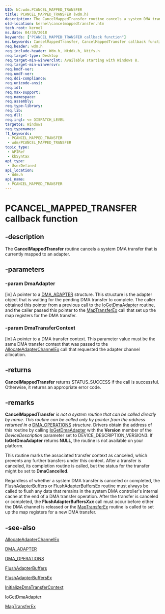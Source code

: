 ```yaml
---
UID: NC:wdm.PCANCEL_MAPPED_TRANSFER
title: PCANCEL_MAPPED_TRANSFER (wdm.h)
description: The CancelMappedTransfer routine cancels a system DMA transfer that is currently mapped to an adapter.
old-location: kernel\cancelmappedtransfer.htm
tech.root: kernel
ms.date: 04/30/2018
keywords: ["PCANCEL_MAPPED_TRANSFER callback function"]
ms.keywords: CancelMappedTransfer, CancelMappedTransfer callback function [Kernel-Mode Driver Architecture], PCANCEL_MAPPED_TRANSFER, PCANCEL_MAPPED_TRANSFER callback, kernel.cancelmappedtransfer, wdm/CancelMappedTransfer
req.header: wdm.h
req.include-header: Wdm.h, Ntddk.h, Ntifs.h
req.target-type: Desktop
req.target-min-winverclnt: Available starting with Windows 8.
req.target-min-winversvr: 
req.kmdf-ver: 
req.umdf-ver: 
req.ddi-compliance: 
req.unicode-ansi: 
req.idl: 
req.max-support: 
req.namespace: 
req.assembly: 
req.type-library: 
req.lib: 
req.dll: 
req.irql: <= DISPATCH_LEVEL
targetos: Windows
req.typenames: 
f1_keywords:
 - PCANCEL_MAPPED_TRANSFER
 - wdm/PCANCEL_MAPPED_TRANSFER
topic_type:
 - APIRef
 - kbSyntax
api_type:
 - UserDefined
api_location:
 - Wdm.h
api_name:
 - PCANCEL_MAPPED_TRANSFER
---
```


# PCANCEL_MAPPED_TRANSFER callback function


## -description

The <b>CancelMappedTransfer</b> routine cancels a system DMA transfer that is currently mapped to an adapter.

## -parameters

### -param DmaAdapter 

[in]
A pointer to a <a href="/windows-hardware/drivers/ddi/wdm/ns-wdm-_dma_adapter">DMA_ADAPTER</a> structure. This structure is the adapter object that is waiting for the pending DMA transfer to complete. The caller obtained this pointer from a previous call to the <a href="/windows-hardware/drivers/ddi/wdm/nf-wdm-iogetdmaadapter">IoGetDmaAdapter</a> routine, and the caller passed this pointer to the <a href="/windows-hardware/drivers/ddi/wdm/nc-wdm-pmap_transfer_ex">MapTransferEx</a> call that set up the map registers for the DMA transfer.

### -param DmaTransferContext 

[in]
A pointer to a DMA transfer context. This parameter value must be the same DMA transfer context that was passed to the <a href="/windows-hardware/drivers/ddi/wdm/nc-wdm-pallocate_adapter_channel_ex">AllocateAdapterChannelEx</a> call that requested the adapter channel allocation.

## -returns

<b>CancelMappedTransfer</b> returns STATUS_SUCCESS if the call is successful. Otherwise, it returns an appropriate error code.

## -remarks

<b>CancelMappedTransfer</b><i> is not a system routine that can be called directly by name. This routine can be called only by pointer from the address returned in a </i><a href="/windows-hardware/drivers/ddi/wdm/ns-wdm-_dma_operations">DMA_OPERATIONS</a><i> structure. </i>Drivers obtain the address of this routine by calling <a href="/windows-hardware/drivers/ddi/wdm/nf-wdm-iogetdmaadapter">IoGetDmaAdapter</a> with the <b>Version</b> member of the <i>DeviceDescription</i> parameter set to DEVICE_DESCRIPTION_VERSION3. If <b>IoGetDmaAdapter</b> returns <b>NULL</b>, the routine is not available on your platform.

This routine marks the associated transfer context as canceled, which prevents any further transfers under this context. After a transfer is canceled, its completion routine is called, but the status for the transfer might be set to <b>DmaCancelled</b>.

Regardless of whether a system DMA transfer is canceled or completed, the <a href="/windows-hardware/drivers/ddi/wdm/nc-wdm-pflush_adapter_buffers">FlushAdapterBuffers</a> or <a href="/windows-hardware/drivers/ddi/wdm/nc-wdm-pflush_adapter_buffers_ex">FlushAdapterBuffersEx</a> routine must always be called to flush any data that remains in the system DMA controller's internal cache at the end of a DMA transfer operation. After the transfer is canceled or completed, the <b>FlushAdapterBuffers<i>Xxx</i></b> call must occur before either the DMA channel is released or the <a href="/windows-hardware/drivers/ddi/wdm/nc-wdm-pmap_transfer_ex">MapTransferEx</a> routine is called to set up the map registers for a new DMA transfer.

## -see-also

<a href="/windows-hardware/drivers/ddi/wdm/nc-wdm-pallocate_adapter_channel_ex">AllocateAdapterChannelEx</a>



<a href="/windows-hardware/drivers/ddi/wdm/ns-wdm-_dma_adapter">DMA_ADAPTER</a>



<a href="/windows-hardware/drivers/ddi/wdm/ns-wdm-_dma_operations">DMA_OPERATIONS</a>



<a href="/windows-hardware/drivers/ddi/wdm/nc-wdm-pflush_adapter_buffers">FlushAdapterBuffers</a>



<a href="/windows-hardware/drivers/ddi/wdm/nc-wdm-pflush_adapter_buffers_ex">FlushAdapterBuffersEx</a>



<a href="/windows-hardware/drivers/ddi/wdm/nc-wdm-pinitialize_dma_transfer_context">InitializeDmaTransferContext</a>



<a href="/windows-hardware/drivers/ddi/wdm/nf-wdm-iogetdmaadapter">IoGetDmaAdapter</a>



<a href="/windows-hardware/drivers/ddi/wdm/nc-wdm-pmap_transfer_ex">MapTransferEx</a>

